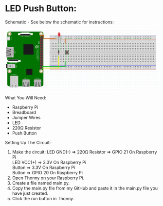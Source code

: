 # LED Push Button:
Schematic - See below the schematic for instructions:
 
![](Schematic.png)
 
What You Will Need:
- Raspberry Pi
- Breadboard
- Jumper Wires
- LED
- 220Ω Resistor
- Push Button

Setting Up The Circuit:
1. Make the circuit:
   LED GND(-) => 220Ω Resistor => GPIO 21 On Raspberry Pi<br />
   LED VCC(+) => 3.3V On Raspberry Pi<br />
   Button => 3.3V On Raspberry Pi<br />
   Button => GPIO 20 On Raspberry Pi
3. Open Thonny on your Raspberry Pi.
4. Create a file named main.py.
5. Copy the main.py file from my GitHub and paste it in the main.py file you have just created.
6. Click the run button in Thonny.
